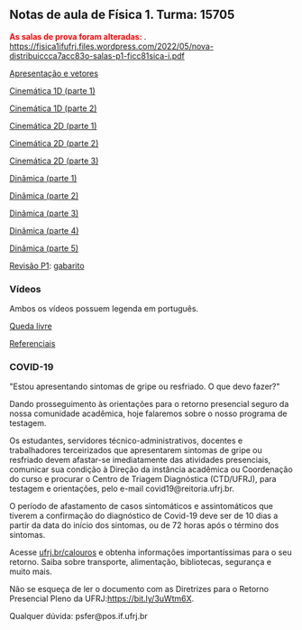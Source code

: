 ## Notas de aula de Física 1. Turma: 15705

<b style='color:red'>As salas de prova foram alteradas: </b>.
<a href="https://fisica1ifufrj.files.wordpress.com/2022/05/nova-distribuiccca7acc83o-salas-p1-ficc81sica-i.pdf" target="_blank">https://fisica1ifufrj.files.wordpress.com/2022/05/nova-distribuiccca7acc83o-salas-p1-ficc81sica-i.pdf</a>

<a href="pdf/apresentacao_e_vetores.pdf" target="_blank">Apresentação e vetores</a>
<p><a href="pdf/cinematica_1D_1.pdf" target="_blank">Cinemática 1D (parte 1)</a></p>
<p><a href="pdf/cinematica_1D_2.pdf" target="_blank">Cinemática 1D (parte 2)</a></p>
<p><a href="pdf/cinematica_2D_1.pdf" target="_blank">Cinemática 2D (parte 1)</a></p>
<p><a href="pdf/cinematica_2D_2.pdf" target="_blank">Cinemática 2D (parte 2)</a></p>
<p><a href="pdf/cinematica_2D_3.pdf" target="_blank">Cinemática 2D (parte 3)</a></p>
<p><a href="pdf/newton_1.pdf" target="_blank"> Dinâmica (parte 1)</a></p>
<p><a href="pdf/newton_2.pdf" target="_blank"> Dinâmica (parte 2)</a></p>
<p><a href="pdf/newton_3.pdf" target="_blank"> Dinâmica (parte 3)</a></p>
<p><a href="pdf/newton_4.pdf" target="_blank"> Dinâmica (parte 4)</a></p>
<p><a href="pdf/newton_5.pdf" target="_blank"> Dinâmica (parte 5)</a></p>
<p><a href="pdf/revisao_p1.pdf" target="_blank"> Revisão P1</a>: <a href="pdf/gabarito.pdf" target="_blank">gabarito</a></p>


### Vídeos

<p> Ambos os vídeos possuem legenda em português. </p>

<p><a href="https://www.youtube.com/watch?v=E43-CfukEgs&list=PLsuwwG4W7Af-bQWRKnOrSR93pP6RsJm8D&index=3" target="_blank">Queda livre </a></p>

<p><a href="https://www.youtube.com/watch?v=bJMYoj4hHqU&list=PLsuwwG4W7Af-bQWRKnOrSR93pP6RsJm8D&index=2" target="_blank">Referenciais </a></p>

### COVID-19

<p>"Estou apresentando sintomas de gripe ou resfriado. O que devo fazer?"</p>
<p>Dando prosseguimento às orientações para o retorno presencial seguro da nossa comunidade acadêmica, hoje falaremos sobre o nosso programa de testagem.</p>
<p>Os estudantes, servidores técnico-administrativos, docentes e trabalhadores terceirizados que apresentarem sintomas de gripe ou resfriado devem afastar-se imediatamente das atividades presenciais, comunicar sua condição à Direção da instância acadêmica ou Coordenação do curso e procurar o Centro de Triagem Diagnóstica (CTD/UFRJ), para testagem e orientações, pelo e-mail covid19@reitoria.ufrj.br. </p>
<p>O período de afastamento de casos sintomáticos e assintomáticos que tiverem a confirmação do diagnóstico de Covid-19 deve ser de 10 dias a partir da data do início dos sintomas, ou de 72 horas após o término dos sintomas.</p>
<p>Acesse <a href="https://ufrj.br/calouros/" target="_blank">ufrj.br/calouros</a> e obtenha informações importantíssimas para o seu retorno. Saiba sobre transporte, alimentação, bibliotecas, segurança e muito mais.</p>
<p>Não se esqueça de ler o documento com as Diretrizes para o Retorno Presencial Pleno da UFRJ:<a href="https://bit.ly/3uWtm6X" target="_blank">https://bit.ly/3uWtm6X</a>.</p>


<div id="footer"> Qualquer dúvida: psfer@pos.if.ufrj.br</div>
